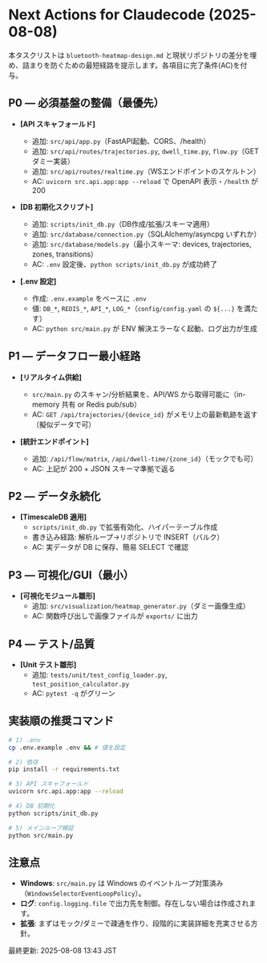 # Next Actions for Claudecode (2025-08-08)

本タスクリストは `bluetooth-heatmap-design.md` と現状リポジトリの差分を埋め、詰まりを防ぐための最短経路を提示します。各項目に完了条件(AC)を付与。

## P0 — 必須基盤の整備（最優先）
- __[API スキャフォールド]__
  - 追加: `src/api/app.py`（FastAPI起動、CORS、/health）
  - 追加: `src/api/routes/trajectories.py`, `dwell_time.py`, `flow.py`（GETダミー実装）
  - 追加: `src/api/routes/realtime.py`（WSエンドポイントのスケルトン）
  - AC: `uvicorn src.api.app:app --reload` で OpenAPI 表示・`/health` が 200

- __[DB 初期化スクリプト]__
  - 追加: `scripts/init_db.py`（DB作成/拡張/スキーマ適用）
  - 追加: `src/database/connection.py`（SQLAlchemy/asyncpg いずれか）
  - 追加: `src/database/models.py`（最小スキーマ: devices, trajectories, zones, transitions）
  - AC: `.env` 設定後、`python scripts/init_db.py` が成功終了

- __[.env 設定]__
  - 作成: `.env.example` をベースに `.env`
  - 値: `DB_*`, `REDIS_*`, `API_*`, `LOG_*`（`config/config.yaml` の `${...}` を満たす）
  - AC: `python src/main.py` が ENV 解決エラーなく起動、ログ出力が生成

## P1 — データフロー最小経路
- __[リアルタイム供給]__
  - `src/main.py` のスキャン/分析結果を、API/WS から取得可能に（in-memory 共有 or Redis pub/sub）
  - AC: `GET /api/trajectories/{device_id}` がメモリ上の最新軌跡を返す（擬似データで可）

- __[統計エンドポイント]__
  - 追加: `/api/flow/matrix`, `/api/dwell-time/{zone_id}`（モックでも可）
  - AC: 上記が 200 + JSON スキーマ準拠で返る

## P2 — データ永続化
- __[TimescaleDB 適用]__
  - `scripts/init_db.py` で拡張有効化、ハイパーテーブル作成
  - 書き込み経路: 解析ループ→リポジトリで INSERT（バルク）
  - AC: 実データが DB に保存、簡易 SELECT で確認

## P3 — 可視化/GUI（最小）
- __[可視化モジュール雛形]__
  - 追加: `src/visualization/heatmap_generator.py`（ダミー画像生成）
  - AC: 関数呼び出しで画像ファイルが `exports/` に出力

## P4 — テスト/品質
- __[Unit テスト雛形]__
  - 追加: `tests/unit/test_config_loader.py`, `test_position_calculator.py`
  - AC: `pytest -q` がグリーン

## 実装順の推奨コマンド
```bash
# 1) .env
cp .env.example .env && # 値を設定

# 2) 依存
pip install -r requirements.txt

# 3) API スキャフォールド
uvicorn src.api.app:app --reload

# 4) DB 初期化
python scripts/init_db.py

# 5) メインループ検証
python src/main.py
```

## 注意点
- __Windows__: `src/main.py` は Windows のイベントループ対策済み（`WindowsSelectorEventLoopPolicy`）。
- __ログ__: `config.logging.file` で出力先を制御。存在しない場合は作成されます。
- __拡張__: まずはモック/ダミーで疎通を作り、段階的に実装詳細を充実させる方針。

最終更新: 2025-08-08 13:43 JST

